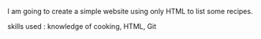 I am going to create a simple website using only HTML to list some recipes.

skills used : knowledge of cooking, HTML, Git